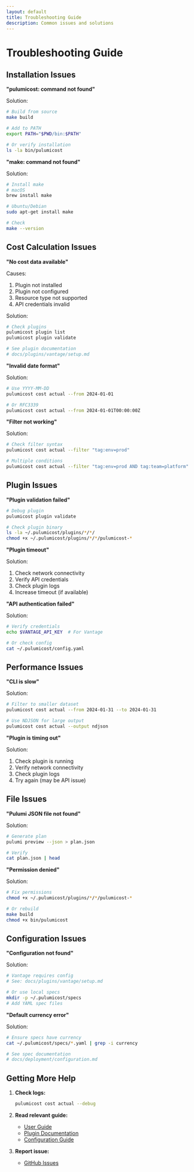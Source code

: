 ```yaml
---
layout: default
title: Troubleshooting Guide
description: Common issues and solutions
---
```


# Troubleshooting Guide

## Installation Issues

**"pulumicost: command not found"**

Solution:
```bash
# Build from source
make build

# Add to PATH
export PATH="$PWD/bin:$PATH"

# Or verify installation
ls -la bin/pulumicost
```

**"make: command not found"**

Solution:
```bash
# Install make
# macOS
brew install make

# Ubuntu/Debian
sudo apt-get install make

# Check
make --version
```

## Cost Calculation Issues

**"No cost data available"**

Causes:
1. Plugin not installed
2. Plugin not configured
3. Resource type not supported
4. API credentials invalid

Solution:
```bash
# Check plugins
pulumicost plugin list
pulumicost plugin validate

# See plugin documentation
# docs/plugins/vantage/setup.md
```

**"Invalid date format"**

Solution:
```bash
# Use YYYY-MM-DD
pulumicost cost actual --from 2024-01-01

# Or RFC3339
pulumicost cost actual --from 2024-01-01T00:00:00Z
```

**"Filter not working"**

Solution:
```bash
# Check filter syntax
pulumicost cost actual --filter "tag:env=prod"

# Multiple conditions
pulumicost cost actual --filter "tag:env=prod AND tag:team=platform"
```

## Plugin Issues

**"Plugin validation failed"**

```bash
# Debug plugin
pulumicost plugin validate

# Check plugin binary
ls -la ~/.pulumicost/plugins/*/*/
chmod +x ~/.pulumicost/plugins/*/*/pulumicost-*
```

**"Plugin timeout"**

Solution:
1. Check network connectivity
2. Verify API credentials
3. Check plugin logs
4. Increase timeout (if available)

**"API authentication failed"**

Solution:
```bash
# Verify credentials
echo $VANTAGE_API_KEY  # For Vantage

# Or check config
cat ~/.pulumicost/config.yaml
```

## Performance Issues

**"CLI is slow"**

Solution:
```bash
# Filter to smaller dataset
pulumicost cost actual --from 2024-01-31 --to 2024-01-31

# Use NDJSON for large output
pulumicost cost actual --output ndjson
```

**"Plugin is timing out"**

Solution:
1. Check plugin is running
2. Verify network connectivity
3. Check plugin logs
4. Try again (may be API issue)

## File Issues

**"Pulumi JSON file not found"**

Solution:
```bash
# Generate plan
pulumi preview --json > plan.json

# Verify
cat plan.json | head
```

**"Permission denied"**

Solution:
```bash
# Fix permissions
chmod +x ~/.pulumicost/plugins/*/*/pulumicost-*

# Or rebuild
make build
chmod +x bin/pulumicost
```

## Configuration Issues

**"Configuration not found"**

Solution:
```bash
# Vantage requires config
# See: docs/plugins/vantage/setup.md

# Or use local specs
mkdir -p ~/.pulumicost/specs
# Add YAML spec files
```

**"Default currency error"**

Solution:
```bash
# Ensure specs have currency
cat ~/.pulumicost/specs/*.yaml | grep -i currency

# See spec documentation
# docs/deployment/configuration.md
```

## Getting More Help

1. **Check logs:**
   ```bash
   pulumicost cost actual --debug
   ```

2. **Read relevant guide:**
   - [User Guide](../guides/user-guide.md)
   - [Plugin Documentation](../plugins/)
   - [Configuration Guide](../deployment/configuration.md)

3. **Report issue:**
   - [GitHub Issues](https://github.com/rshade/pulumicost-core/issues)

